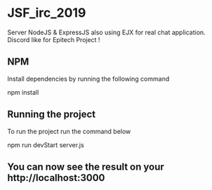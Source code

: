 # JSF_irc_2019
Server NodeJS &amp; ExpressJS also using EJX for real chat application. Discord like for Epitech Project !

## NPM
Install dependencies by running the following command

npm install

## Running the project
To run the project run the command below 

npm run devStart server.js

## You can now see the result on your http://localhost:3000

